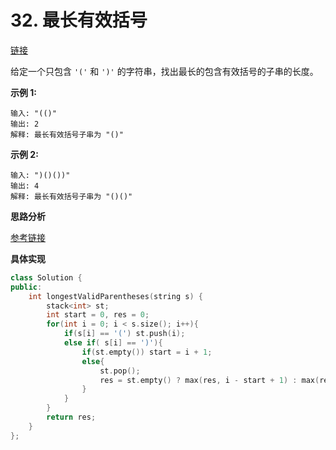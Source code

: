 # 32. 最长有效括号

[链接](https://leetcode-cn.com/problems/longest-valid-parentheses/description/)

给定一个只包含 `'('` 和 `')'` 的字符串，找出最长的包含有效括号的子串的长度。

**示例 1:**

```
输入: "(()"
输出: 2
解释: 最长有效括号子串为 "()"
```

**示例 2:**

```
输入: ")()())"
输出: 4
解释: 最长有效括号子串为 "()()"
```

**思路分析**

[参考链接](https://www.cnblogs.com/grandyang/p/4424731.html)

**具体实现**

```c++
class Solution {
public:
    int longestValidParentheses(string s) {
        stack<int> st;
        int start = 0, res = 0;
        for(int i = 0; i < s.size(); i++){
            if(s[i] == '(') st.push(i);
            else if( s[i] == ')'){
                if(st.empty()) start = i + 1;
                else{
                    st.pop();
                    res = st.empty() ? max(res, i - start + 1) : max(res, i - st.top());
                }
            }
        }
        return res;
    }
};
```

